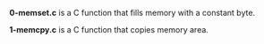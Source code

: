 **0-memset.c** is a C function that fills memory with a constant byte.

**1-memcpy.c** is a C function that copies memory area.
